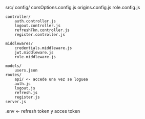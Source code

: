 src/
    config/
        corsOptions.config.js
        origins.config.js
        role.config.js

    controller/
        auth.controller.js 
        logout.controller.js
        refreshTkn.controller.js
        register.controller.js

    middlewares/
        credentials.middleware.js
        jwt.middleware.js
        role.middleware.js

    models/
        users.json
    routes/
        api/ <- accede una vez se loguea
        auth.js
        logout.js
        refresh.js
        register.js
    server.js

.env <- refresh token y acces token